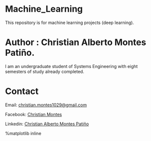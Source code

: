 # Machine_Learning

This repository is for machine learning projects (deep learning).

# Author : Christian Alberto Montes Patiño.

I am an undergraduate student of Systems Engineering with eight semesters of study already completed. 

# Contact

Email: [christian.montes1029@gmail.com](mail:christian.montes1049@gmail.com)

Facebook: [Christian Montes](https://www.facebook.com/cristian.montes.94/)

Linkedin: [Christian Alberto Montes Patiño](https://www.linkedin.com/in/christian-alberto-montes-pati%C3%B1o-a69277232/)

%matplotlib inline
